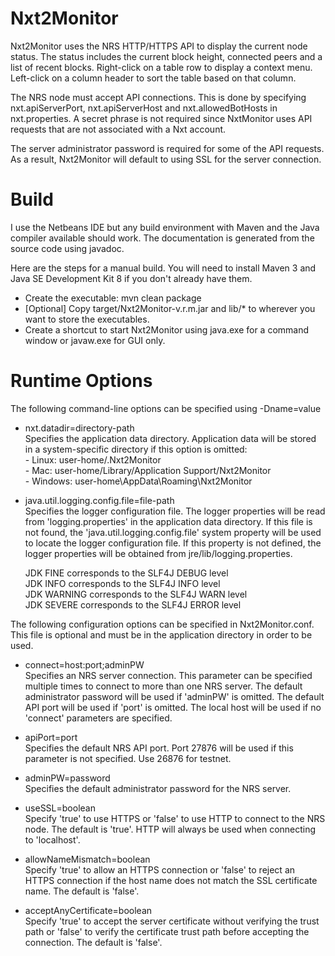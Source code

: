 Nxt2Monitor
===========

Nxt2Monitor uses the NRS HTTP/HTTPS API to display the current node status.  The status includes the current block height, connected peers and a list of recent blocks.  Right-click on a table row to display a context menu.  Left-click on a column header to sort the table based on that column.

The NRS node must accept API connections.  This is done by specifying nxt.apiServerPort, nxt.apiServerHost and nxt.allowedBotHosts in nxt.properties.  A secret phrase is not required since NxtMonitor uses API requests that are not associated with a Nxt account.

The server administrator password is required for some of the API requests.  As a result, Nxt2Monitor will default to using SSL for the server connection.


Build
=====

I use the Netbeans IDE but any build environment with Maven and the Java compiler available should work.  The documentation is generated from the source code using javadoc.

Here are the steps for a manual build.  You will need to install Maven 3 and Java SE Development Kit 8 if you don't already have them.

  - Create the executable: mvn clean package    
  - [Optional] Copy target/Nxt2Monitor-v.r.m.jar and lib/* to wherever you want to store the executables.    
  - Create a shortcut to start Nxt2Monitor using java.exe for a command window or javaw.exe for GUI only.    


Runtime Options
===============

The following command-line options can be specified using -Dname=value

  - nxt.datadir=directory-path		
    Specifies the application data directory. Application data will be stored in a system-specific directory if this option is omitted:		
	    - Linux: user-home/.Nxt2Monitor	    
		- Mac: user-home/Library/Application Support/Nxt2Monitor	    
		- Windows: user-home\AppData\Roaming\Nxt2Monitor	    
	
  - java.util.logging.config.file=file-path		
    Specifies the logger configuration file. The logger properties will be read from 'logging.properties' in the application data directory. If this file is not found, the 'java.util.logging.config.file' system property will be used to locate the logger configuration file. If this property is not defined, the logger properties will be obtained from jre/lib/logging.properties.
	
    JDK FINE corresponds to the SLF4J DEBUG level	
	JDK INFO corresponds to the SLF4J INFO level	
	JDK WARNING corresponds to the SLF4J WARN level		
	JDK SEVERE corresponds to the SLF4J ERROR level		

The following configuration options can be specified in Nxt2Monitor.conf.  This file is optional and must be in the application directory in order to be used.	

  - connect=host:port;adminPW    
    Specifies an NRS server connection.  This parameter can be specified multiple times to connect to more than one NRS server.  The default administrator password will be used if 'adminPW' is omitted.  The default API port will be used if 'port' is omitted.  The local host will be used if no 'connect' parameters are specified.
	
  - apiPort=port		
	Specifies the default NRS API port.  Port 27876 will be used if this parameter is not specified.  Use 26876 for testnet.    
    
  - adminPW=password        
    Specifies the default administrator password for the NRS server.
    
  - useSSL=boolean          
    Specify 'true' to use HTTPS or 'false' to use HTTP to connect to the NRS node.  The default is 'true'.  HTTP will always be used when connecting to 'localhost'.
    
  - allowNameMismatch=boolean       
    Specify 'true' to allow an HTTPS connection or 'false' to reject an HTTPS connection if the host name does not match the SSL certificate name.  The default is 'false'.
    
  - acceptAnyCertificate=boolean       
    Specify 'true' to accept the server certificate without verifying the trust path or 'false' to verify the certificate trust path before accepting the connection.  The default is 'false'.

